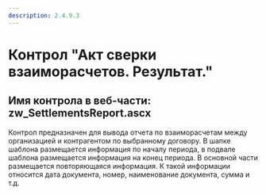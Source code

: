 ```yaml
---
description: 2.4.9.3
---
```


# Контрол "Акт сверки взаиморасчетов. Результат."

## Имя контрола в веб-части: zw\_SettlementsReport.ascx

Контрол предназначен для вывода отчета по взаиморасчетам между организацией и контрагентом по выбранному договору. В шапке шаблона размещается информация по началу периода, в подвале шаблона размещается информация на конец периода. В основной части размещается повторяющаяся информация. К такой информации относится дата документа, номер, наименование документа, сумма и т.д.

